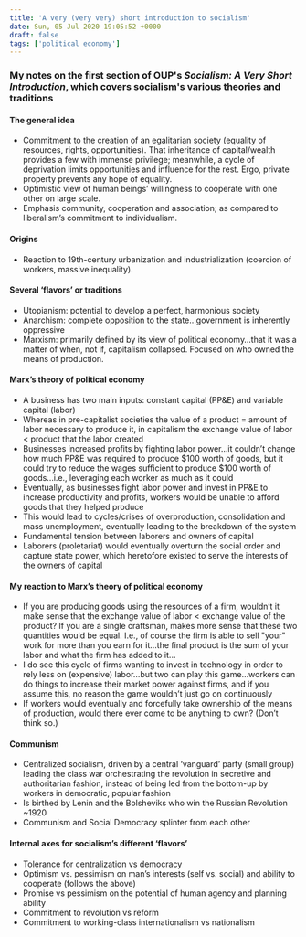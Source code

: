 ```yaml
---
title: 'A very (very very) short introduction to socialism'
date: Sun, 05 Jul 2020 19:05:52 +0000
draft: false
tags: ['political economy']
---
```


### My notes on the first section of OUP's _Socialism: A Very Short Introduction_, which covers socialism's various theories and traditions

#### The general idea

*   Commitment to the creation of an egalitarian society (equality of resources, rights, opportunities). That inheritance of capital/wealth provides a few with immense privilege; meanwhile, a cycle of deprivation limits opportunities and influence for the rest. Ergo, private property prevents any hope of equality.
*   Optimistic view of human beings’ willingness to cooperate with one other on large scale.
*   Emphasis community, cooperation and association; as compared to liberalism’s commitment to individualism.

#### Origins

*   Reaction to 19th-century urbanization and industrialization (coercion of workers, massive inequality).

#### Several ‘flavors’ or traditions

*   Utopianism: potential to develop a perfect, harmonious society
*   Anarchism: complete opposition to the state…government is inherently oppressive
*   Marxism: primarily defined by its view of political economy…that it was a matter of when, not if, capitalism collapsed. Focused on who owned the means of production.

#### Marx’s theory of political economy

*   A business has two main inputs: constant capital (PP&E) and variable capital (labor)
*   Whereas in pre-capitalist societies the value of a product = amount of labor necessary to produce it, in capitalism the exchange value of labor < product that the labor created
*   Businesses increased profits by fighting labor power…it couldn’t change how much PP&E was required to produce $100 worth of goods, but it could try to reduce the wages sufficient to produce $100 worth of goods…i.e., leveraging each worker as much as it could
*   Eventually, as businesses fight labor power and invest in PP&E to increase productivity and profits, workers would be unable to afford goods that they helped produce
*   This would lead to cycles/crises of overproduction, consolidation and mass unemployment, eventually leading to the breakdown of the system
*   Fundamental tension between laborers and owners of capital
*   Laborers (proletariat) would eventually overturn the social order and capture state power, which heretofore existed to serve the interests of the owners of capital 

#### My reaction to Marx’s theory of political economy

*   If you are producing goods using the resources of a firm, wouldn’t it make sense that the exchange value of labor < exchange value of the product? If you are a single craftsman, makes more sense that these two quantities would be equal. I.e., of course the firm is able to sell "your" work for more than you earn for it...the final product is the sum of your labor and what the firm has added to it...
*   I do see this cycle of firms wanting to invest in technology in order to rely less on (expensive) labor…but two can play this game…workers can do things to increase their market power against firms, and if you assume this, no reason the game wouldn’t just go on continuously
*   If workers would eventually and forcefully take ownership of the means of production, would there ever come to be anything to own? (Don’t think so.)

#### Communism

*   Centralized socialism, driven by a central ‘vanguard’ party (small group) leading the class war orchestrating the revolution in secretive and authoritarian fashion, instead of being led from the bottom-up by workers in democratic, popular fashion
*   Is birthed by Lenin and the Bolsheviks who win the Russian Revolution ~1920
*   Communism and Social Democracy splinter from each other

#### Internal axes for socialism’s different ‘flavors’

*   Tolerance for centralization vs democracy
*   Optimism vs. pessimism on man’s interests (self vs. social) and ability to cooperate (follows the above)
*   Promise vs pessimism on the potential of human agency and planning ability
*   Commitment to revolution vs reform
*   Commitment to working-class internationalism vs nationalism